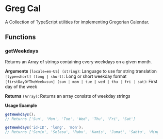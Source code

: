 # Greg Cal

A Collection of TypeScript utilities for implementing Gregorian Calendar.

## Functions

### getWeekdays

Returns an Array of strings containing every weekdays on a given month.

**Arguments**
`[locale=en-US] (string)`: Language to use for string translation
`[type=short] (long | short)`: Long or short weekday format
`[firstDayOfTheWeek=sun] (sun | mon | tue | wed | thu | fri | sat)`: First day of the week

**Returns**
`(Array)`: Returns an array consists of weekday strings

**Usage Example**

```js
getWeekdays();
// Returns ['Sun', 'Mon', 'Tue', 'Wed', 'Thu', 'Fri', 'Sat']

getWeekdays('id-ID', 'long', 'mon');
// Returns ['Senin', 'Selasa', 'Rabu', 'Kamis', 'Jumat', 'Sabtu', 'Minggu']
```
